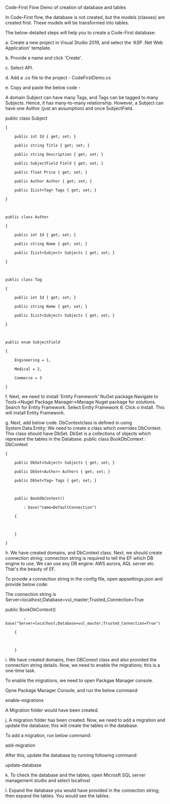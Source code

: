 Code-First Flow Demo of creation of database and tables


In Code-First flow, the database is not created, but the models (classes) are created first. These models will be transformed into tables. 

The below-detailed steps will help you to create a Code-First database:

a. Create a new project in Visual Studio 2019, and select the 'ASP .Net Web Application' template.


b. Provide a name and click 'Create'.



c. Select API.



d. Add a .cs file to the project - CodeFirstDemo.cs




e. Copy and paste the below code -


A domain Subject can have many Tags, and Tags can be tagged to many Subjects. Hence, it has many-to-many relationship. However, a Subject can have one Author (just an assumption) and once SubjectField.

public class Subject 

    {

        public int Id { get; set; }

        public string Title { get; set; }

        public string Description { get; set; }

        public SubjectField Field { get; set; }

        public float Price { get; set; }

        public Author Author { get; set; }

        public IList<Tag> Tags { get; set; }

    }



    public class Author

    {

        public int Id { get; set; }

        public string Name { get; set; }

        public IList<Subject> Subjects { get; set; }

    }



    public class Tag

    {

        public int Id { get; set; }

        public string Name { get; set; }

        public IList<Subject> Subjects { get; set; }

    }



    public enum SubjectField

    {

        Engineering = 1,

        Medical = 2,

        Commerce = 3

    }

f. Next, we need to install 'Entity Framework' NuGet package.Navigate to Tools->Nuget Package Manager->Manage Nuget package for solutions. Search for Entity Framework. Select Entity Framework 6. Click o Install. This will install Entity Framework.



g. Next, add below code. DbContextclass is defined in using System.Data.Entity; We need to create a class which overrides DbContext. This class should have DbSet. DbSet is a collections of objects which represent the tables in the Database.
 public class BookDbContext : DbContext

    {

        public DbSet<Subject> Subjects { get; set; }

        public DbSet<Author> Authors { get; set; }

        public DbSet<Tag> Tags { get; set; }



        public BookDbContext()

            : base("name=DefaultConnection")

        {



        }

    }

h. We have created domains, and DbContext class. Next, we should create connection string; connection string is required to tell the EF which DB engine to use. We can use any DB engine: AWS aurora, AQL server etc. That's the beauty of EF.

To provide a connection string in the config file, open appsettings.json and provide below code:

The connection string is Server=localhost;Database=vul_master;Trusted_Connection=True


 public BookDbContext()

            : base("Server=localhost;Database=vul_master;Trusted_Connection=True")

        {



        }

i. We have created domains, then DBConext class and also provided the connection string details. Now, we need to enable the migrations; this is a one-time task.

To enable the migrations, we need to open Packgae Manager console.

Opne Package Manager Console, and run the below command:

enable-migrations





A Migration folder would have been created.

j. A migration folder has been created. Now, we need to add a migration and update the database; this will create the tables in the database.

To add a migration, run below command:

add-migration <name of the migration>

After this, update the database by running following command:

update-database

k. To check the database and the tables, open Microsft SQL server management studio and select localhost





l. Expand the database you would have provided in the connection string; then expand the tables. You would see the tables.











